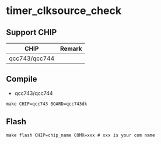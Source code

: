 # timer_clksource_check

## Support CHIP

|      CHIP        | Remark |
|:----------------:|:------:|
|qcc743/qcc744       |        |

## Compile

 

- qcc743/qcc744

```
make CHIP=qcc743 BOARD=qcc743dk
```

## Flash

```
make flash CHIP=chip_name COMX=xxx # xxx is your com name
```